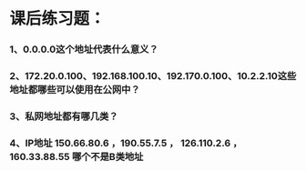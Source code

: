 # 课后练习题：

### 1、0.0.0.0这个地址代表什么意义？



### 2、172.20.0.100、192.168.100.10、192.170.0.100、10.2.2.10这些地址都哪些可以使用在公网中？



### 3、私网地址都有哪几类？



### 4、IP地址 150.66.80.6  ，190.55.7.5 ， 126.110.2.6 ，160.33.88.55 哪个不是B类地址

